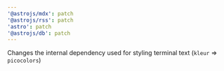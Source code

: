 ```yaml
---
'@astrojs/mdx': patch
'@astrojs/rss': patch
'astro': patch
'@astrojs/db': patch
---
```


Changes the internal dependency used for styling terminal text (`kleur` => `picocolors`)
